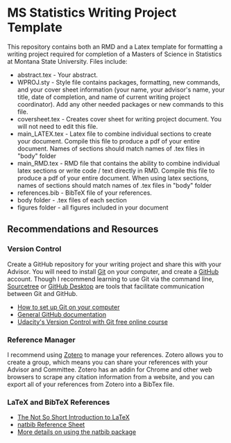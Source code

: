# MS Statistics Writing Project Template

This repository contains both an RMD and a Latex template for formatting a writing project required
for completion of a Masters of Science in Statistics at Montana State University.
Files include:

- abstract.tex - Your abstract.
- WPROJ.sty - Style file contains packages, formatting, new commands, and
your cover sheet information (your name, your advisor's name, your title,
date of completion, and name of current writing project coordinator).
Add any other needed packages or new commands to this file.
- coversheet.tex - Creates cover sheet for writing project document. You
will not need to edit this file.
- main_LATEX.tex - Latex file to combine individual sections to create your document.
Compile this file to produce a pdf of your entire document. Names of sections
should match names of .tex files in "body" folder
- main_RMD.tex - RMD file that contains the ability to combine individual latex sections or write code / text directly in RMD.
Compile this file to produce a pdf of your entire document. When using latex sections, names of sections should match names of .tex files in "body" folder
- references.bib - BibTeX file of your references. 
- body folder - .tex files of each section
- figures folder - all figures included in your document


## Recommendations and Resources

### Version Control
Create a GitHub repository for your writing project
and share this with your Advisor. You will need to install
[Git](https://git-scm.com/downloads) on your computer, and create a [GitHub](https://github.com/) account.
Though I recommend learning to use Git via the command line,
[Sourcetree](https://www.sourcetreeapp.com/) or [GitHub Desktop](https://desktop.github.com/)
are tools that facilitate communication between Git and GitHub.

- [How to set up Git on your computer](https://help.github.com/en/github/getting-started-with-github/set-up-git#setting-up-git)
- [General GitHub documentation](https://help.github.com/en/github)
- [Udacity's Version Control with Git free online course](https://www.udacity.com/course/version-control-with-git--ud123)

### Reference Manager
I recommend using
[Zotero](https://www.zotero.org/) to manage your references. Zotero allows you to create a group,
which means you can share your references with your Advisor and Committee.
Zotero has an addin for Chrome and other web browsers to scrape any citation
information from a website, and you can export all of your references
from Zotero into a BibTex file.

### LaTeX and BibTeX References
- [The Not So Short Introduction to LaTeX](http://mirrors.rit.edu/CTAN/info/lshort/english/lshort.pdf)
- [natbib Reference Sheet](https://gking.harvard.edu/files/natnotes2.pdf)
- [More details on using the natbib package](https://gking.harvard.edu/files/natbib2.pdf)
